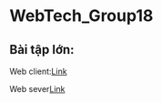 # WebTech_Group18

<h2>Bài tập lớn:</h2>
	<p>Web client:<span><a href="https://github.com/quThinh/animeClient">Link</a></span></p>
	<p>Web sever<span><a href="https://github.com/quThinh/animeSever">Link</a></span></p>
